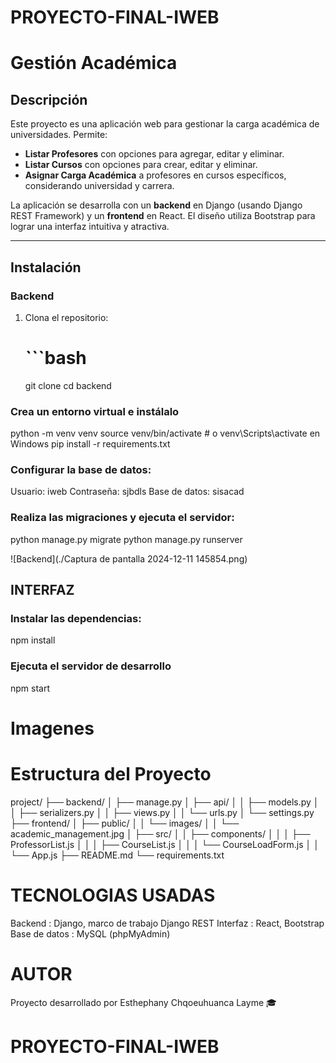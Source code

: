 # PROYECTO-FINAL-IWEB
# Gestión Académica

## Descripción
Este proyecto es una aplicación web para gestionar la carga académica de universidades. Permite:
- **Listar Profesores** con opciones para agregar, editar y eliminar.
- **Listar Cursos** con opciones para crear, editar y eliminar.
- **Asignar Carga Académica** a profesores en cursos específicos, considerando universidad y carrera.

La aplicación se desarrolla con un **backend** en Django (usando Django REST Framework) y un **frontend** en React. El diseño utiliza Bootstrap para lograr una interfaz intuitiva y atractiva.

---

## Instalación

### Backend
1. Clona el repositorio:
   # ```bash
   git clone <URL-del-repositorio>
   cd backend

### Crea un entorno virtual e instálalo

python -m venv venv
source venv/bin/activate # o venv\Scripts\activate en Windows
pip install -r requirements.txt

### Configurar la base de datos:
Usuario: iweb
Contraseña: sjbdls
Base de datos: sisacad

### Realiza las migraciones y ejecuta el servidor:
python manage.py migrate
python manage.py runserver

![Backend](./Captura de pantalla 2024-12-11 145854.png)


## INTERFAZ

### Instalar las dependencias:

npm install

### Ejecuta el servidor de desarrollo

npm start

# Imagenes


# Estructura del Proyecto

 project/
├── backend/
│   ├── manage.py
│   ├── api/
│   │   ├── models.py
│   │   ├── serializers.py
│   │   ├── views.py
│   │   └── urls.py
│   └── settings.py
├── frontend/
│   ├── public/
│   │   └── images/
│   │       └── academic_management.jpg
│   ├── src/
│   │   ├── components/
│   │   │   ├── ProfessorList.js
│   │   │   ├── CourseList.js
│   │   │   └── CourseLoadForm.js
│   │   └── App.js
├── README.md
└── requirements.txt


# TECNOLOGIAS USADAS

Backend : Django, marco de trabajo Django REST
Interfaz : React, Bootstrap
Base de datos : MySQL (phpMyAdmin)

# AUTOR
Proyecto desarrollado por Esthephany Chqoeuhuanca Layme 🎓



# PROYECTO-FINAL-IWEB



